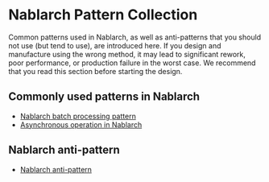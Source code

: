 # Nablarch Pattern Collection

Common patterns used in Nablarch, as well as anti-patterns that you should not use (but tend to use), are introduced here. 
If you design and manufacture using the wrong method, it may lead to significant rework, poor performance, or production failure in the worst case. 
We recommend that you read this section before starting the design.

## Commonly used patterns in Nablarch

- [Nablarch batch processing pattern](./Nablarchバッチ処理パターン.md)
- [Asynchronous operation in Nablarch](./Nablarchでの非同期処理.md)

## Nablarch anti-pattern

- [Nablarch anti-pattern](Nablarchアンチパターン.md)
